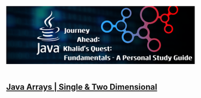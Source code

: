 <!DOCTYPE html>
<html lang="en">
<head>
<meta charset="UTF-8">
<meta name="viewport" content="width=device-width, initial-scale=1.0">
<div ><img src="https://github.com/Khalid786-gif/Java_Basic_Concepts/blob/main/Banner.png"></div>
</head>
<body>
   <br>
   <a href="https://github.com/Khalid786-gif/Java_Basic_Concepts/blob/main/Arrays_readme.md"><h2>Java Arrays | Single & Two Dimensional</h2></a>	
   <br>
</body>
</html>
